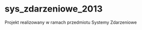 sys_zdarzeniowe_2013
====================

Projekt realizowany w ramach przedmiotu Systemy Zdarzeniowe
